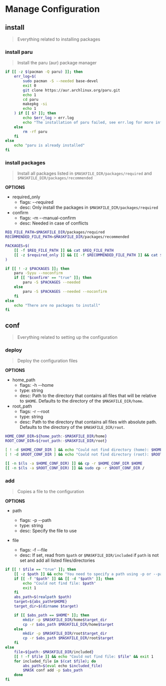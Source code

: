 # Manage Configuration

## install

> Everything related to installing packages

### install paru

> Install the paru (aur) package manager

~~~bash
if [[ -z $(pacman -Q paru) ]]; then
    err_log=$(
        sudo pacman -S --needed base-devel
        exit 0
        git clone https://aur.archlinux.org/paru.git
        echo 1
        cd paru
        makepkg -si
        echo 1
    ) if [[ $? ]]; then
        echo $err_log > err.log
        echo "The installation of paru failed, see err.log for more information"
    else
        rm -rf paru
    fi
else
    echo "paru is already installed"
fi
~~~

### install packages

> Install all packages listed in `$MASKFILE_DIR/packages/required` and `$MASKFILE_DIR/packages/recommended` 

**OPTIONS**
* required_only
    * flags: --required
    * desc: Only install the packages in `$MASKFILE_DIR/packages/required` 
* confirm
    * flags: -m --manual-confirm
    * desc: Needed in case of conflicts

~~~bash
REQ_FILE_PATH=$MASKFILE_DIR/packages/required
RECOMMENDED_FILE_PATH=$MASKFILE_DIR/packages/recommended

PACKAGES=$(
    [[ -f $REQ_FILE_PATH ]] && cat $REQ_FILE_PATH
    [[ -z $required_only ]] && [[ -f $RECOMMENDED_FILE_PATH ]] && cat $RECOMMENDED_FILE_PATH
)

if [[ ! -z $PACKAGES ]]; then
    paru -Syyu --noconfirm
    if [[ "$confirm" == "true" ]]; then
        paru -S $PACKAGES --needed
    else
        paru -S $PACKAGES --needed --noconfirm
    fi
else
    echo "There are no packages to install"
fi
~~~

## conf

> Everything related to setting up the configuration

### deploy

> Deploy the configuration files

**OPTIONS**
* home\_path
    * flags: -h --home
    * type: string
    * desc: Path to the directory that contains all files that will be relative to `$HOME`. Defaults to the directory of the `$MASKFILE_DIR/home`.
* root\_path
    * flags: -r --root
    * type: string
    * desc: Path to the directory that contains all files with absolute path. Defaults to the directory of the `$MASKFILE_DIR/root`.

~~~bash
HOME_CONF_DIR=${home_path:-$MASKFILE_DIR/home}
ROOT_CONF_DIR=${root_path:-$MASKFILE_DIR/root}

[ ! -d $HOME_CONF_DIR ] && echo "Could not find directory (home): $HOME_CONF_DIR" && exit 0
[ ! -d $ROOT_CONF_DIR ] && echo "Could not find directory (root): $ROOT_CONF_DIR" && exit 0

[[ -n $(ls -a $HOME_CONF_DIR) ]] && cp -r $HOME_CONF_DIR $HOME
[[ -n $(ls -a $ROOT_CONF_DIR) ]] && sudo cp -r $ROOT_CONF_DIR /
~~~

### add

> Copies a file to the configuration

**OPTIONS**
* path
    * flags: -p --path
    * type: string
    * desc: Specify the file to use

* file
    * flags: -f --file
    * desc: If set, read from `$path` or `$MASKFILE_DIR/included` if `path` is not set and add all listed files/directories

~~~bash
if [[ ! $file == "true" ]]; then
    [[ -z $path ]] && echo "You need to specify a path using -p or --path" && exit 1
    if [[ -f "$path" ]] && [[ -d "$path" ]]; then
        echo "Could not find file: $path"
        exit 1
    fi
    abs_path=$(realpath $path)
    target=${abs_path#$HOME}
    target_dir=$(dirname $target)

    if [[ $abs_path == $HOME* ]]; then
        mkdir -p $MASKFILE_DIR/home$target_dir
        cp -r $abs_path $MASKFILE_DIR/home$target
    else
        mkdir -p $MASKFILE_DIR/root$target_dir
        cp -r $abs_path $MASKFILE_DIR/root$target
    fi
else
    file=${path:-$MASKFILE_DIR/included}
    [[ ! -f $file ]] && echo "Could not find file: $file" && exit 1
    for included_file in $(cat $file); do
        abs_path=$(eval echo $included_file)
        $MASK conf add -p $abs_path
    done
fi
~~~
